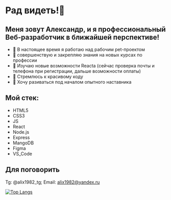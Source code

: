 # Рад видеть!👋
## Меня зовут Александр, и я профессиональный Веб-разработчик в ближайшей перспективе!

- 🔭 В настоящее время я работаю над рабочим pet-проектом
- 👯 совершенствую и закрепляю знания на новых курсах по профессии
- 🌱 Изучаю новые возможности Reacta 
    (сейчас проверка почты и телефона при регистрации, дальше возможности оплаты)
- 🤔 Стремлюсь к красивому коду
- 💬 Хочу разиваться под началом опытного наставника
<!-- - 📫 How to reach me: ...
- 😄 Pronouns: ...
- ⚡ Fun fact: ... -->

## Мой стек:
- HTML5
- CSS3
- JS
- React
- Node.js
- Express
- MangoDB
- Figma
- VS_Code

## Для поговорить
Tg: @alix1982_tg; Email: alix1982@yandex.ru

[![Top Langs](https://github-readme-stats.vercel.app/api/top-langs/?username=alix1982&layout=compact)](https://github.com/alix1982/github-readme-stats)
